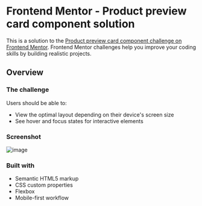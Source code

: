 # Frontend Mentor - Product preview card component solution

This is a solution to the [Product preview card component challenge on Frontend Mentor](https://www.frontendmentor.io/challenges/product-preview-card-component-GO7UmttRfa). Frontend Mentor challenges help you improve your coding skills by building realistic projects. 

## Overview

### The challenge

Users should be able to:

- View the optimal layout depending on their device's screen size
- See hover and focus states for interactive elements

### Screenshot

![image](https://user-images.githubusercontent.com/77306310/177425084-860a7c1a-2970-4d8f-a636-6b4d27303b2f.png)



### Built with

- Semantic HTML5 markup
- CSS custom properties
- Flexbox
- Mobile-first workflow





